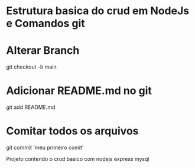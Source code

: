 # Estrutura basica do crud em NodeJs e Comandos git

# Alterar Branch
git checkout -b main

# Adicionar README.md no git 
git add README.md

# Comitar todos os arquivos
git commit 'meu primeiro comit'

Projeto contendo o crud basico com nodejs express mysql 